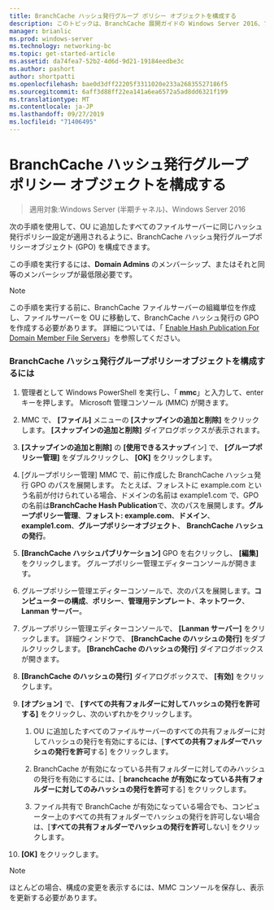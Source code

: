 ```yaml
---
title: BranchCache ハッシュ発行グループ ポリシー オブジェクトを構成する
description: このトピックは、BranchCache 展開ガイドの Windows Server 2016、ブランチ オフィスに WAN 帯域幅使用量を最適化するために分散され、ホスト型キャッシュ モードで BranchCache を展開する方法を示しますの一部
manager: brianlic
ms.prod: windows-server
ms.technology: networking-bc
ms.topic: get-started-article
ms.assetid: da74fea7-52b2-4d6d-9d21-19184eedbe3c
ms.author: pashort
author: shortpatti
ms.openlocfilehash: bae0d3dff22205f3311020e233a26835527186f5
ms.sourcegitcommit: 6aff3d88ff22ea141a6ea6572a5ad8dd6321f199
ms.translationtype: MT
ms.contentlocale: ja-JP
ms.lasthandoff: 09/27/2019
ms.locfileid: "71406495"
---
```

# <a name="configure-the-branchcache-hash-publication-group-policy-object"></a>BranchCache ハッシュ発行グループ ポリシー オブジェクトを構成する

>適用対象:Windows Server (半期チャネル)、Windows Server 2016

次の手順を使用して、OU に追加したすべてのファイルサーバーに同じハッシュ発行ポリシー設定が適用されるように、BranchCache ハッシュ発行グループポリシーオブジェクト (GPO) を構成できます。  
  
この手順を実行するには、**Domain Admins** のメンバーシップ、またはそれと同等のメンバーシップが最低限必要です。  
  
> [!NOTE]  
> この手順を実行する前に、BranchCache ファイルサーバーの組織単位を作成し、ファイルサーバーを OU に移動して、BranchCache ハッシュ発行の GPO を作成する必要があります。 詳細については、「 [Enable Hash Publication For Domain Member File Servers](../../branchcache/deploy/Enable-Hash-Publication-for-Domain-Member-File-Servers.md)」を参照してください。  
  
### <a name="to-configure-the-branchcache-hash-publication-group-policy-object"></a>BranchCache ハッシュ発行グループポリシーオブジェクトを構成するには  
  
1.  管理者として Windows PowerShell を実行し、「 **mmc**」と入力して、enter キーを押します。 Microsoft 管理コンソール (MMC) が開きます。  
  
2.  MMC で、 **[ファイル]** メニューの **[スナップインの追加と削除]** をクリックします。 **[スナップインの追加と削除]** ダイアログボックスが表示されます。  
  
3.  **[スナップインの追加と削除]** の **[使用できるスナップ**イン] で、 **[グループポリシー管理]** をダブルクリックし、 **[OK]** をクリックします。  
  
4.  [グループポリシー管理] MMC で、前に作成した BranchCache ハッシュ発行 GPO のパスを展開します。 たとえば、フォレストに example.com という名前が付けられている場合、ドメインの名前は example1.com で、GPO の名前は**BranchCache Hash Publication**で、次のパスを展開します。**グループポリシー管理**、**フォレスト: example.com**、**ドメイン**、 **example1.com**、**グループポリシーオブジェクト**、 **BranchCache ハッシュの発行**。  
  
5.  **[BranchCache ハッシュパブリケーション]** GPO を右クリックし、 **[編集]** をクリックします。 グループポリシー管理エディターコンソールが開きます。  
  
6.  グループポリシー管理エディターコンソールで、次のパスを展開します。**コンピューターの構成**、**ポリシー**、**管理用テンプレート**、**ネットワーク**、 **Lanman サーバー**。  
  
7.  グループポリシー管理エディターコンソールで、 **[Lanman サーバー]** をクリックします。 詳細ウィンドウで、 **[BranchCache のハッシュの発行]** をダブルクリックします。 **[BranchCache のハッシュの発行]** ダイアログボックスが開きます。  
  
8.  **[BranchCache のハッシュの発行]** ダイアログボックスで、 **[有効]** をクリックします。  
  
9. **[オプション]** で、 **[すべての共有フォルダーに対してハッシュの発行を許可する]** をクリックし、次のいずれかをクリックします。  
  
    1.  OU に追加したすべてのファイルサーバーのすべての共有フォルダーに対してハッシュの発行を有効にするには、[**すべての共有フォルダーでハッシュの発行を許可**する] をクリックします。  
  
    2.  BranchCache が有効になっている共有フォルダーに対してのみハッシュの発行を有効にするには、[ **branchcache が有効になっている共有フォルダーに対してのみハッシュの発行を許可**する] をクリックします。  
  
    3.  ファイル共有で BranchCache が有効になっている場合でも、コンピューター上のすべての共有フォルダーでハッシュの発行を許可しない場合は、[**すべての共有フォルダーでハッシュの発行を許可**しない] をクリックします。  
  
10. **[OK]** をクリックします。  
  
> [!NOTE]  
> ほとんどの場合、構成の変更を表示するには、MMC コンソールを保存し、表示を更新する必要があります。  
  


